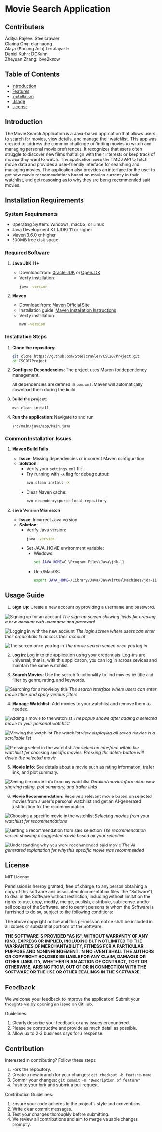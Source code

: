 # Movie Search Application
## Contributers
Aditya Rajeev: Steelcrawler <br />
Clarina Ong: clarinaong <br />
Alaya (Phuong Anh) Le: alaya-le <br />
Daniel Kuhn: DCKuhn <br />
Zheyuan Zhang: love2know <br />

## Table of Contents
- [Introduction](#introduction)
- [Features](#features)
- [Installation](#installation)
- [Usage](#usage)
- [License](#license)

## Introduction
The Movie Search Application is a Java-based application that allows users to search for movies, view details, and manage their watchlist. This app was created to address the common challenge of finding movies to watch and managing personal movie preferences. It recognizes that users often struggle to discover new films that align with their interests or keep track of movies they want to watch. The application uses the TMDB API to fetch movie data and provides a user-friendly interface for searching and managing movies. The application also provides an interface for the user to get new movie reccomendations based on movies currently in their watchlist, and get reasoning as to why they are benig recommended said movies. 

## Installation Requirements

### System Requirements
- Operating System: Windows, macOS, or Linux
- Java Development Kit (JDK) 11 or higher
- Maven 3.6.0 or higher
- 500MB free disk space

### Required Software
1. **Java JDK 11+**
   - Download from: [Oracle JDK](https://www.oracle.com/java/technologies/downloads/) or [OpenJDK](https://adoptium.net/)
   - Verify installation:
     ```sh
     java -version
     ```

2. **Maven**
   - Download from: [Maven Official Site](https://maven.apache.org/download.cgi)
   - Installation guide: [Maven Installation Instructions](https://maven.apache.org/install.html)
   - Verify installation:
     ```sh
     mvn -version
     ```

### Installation Steps

1. **Clone the repository**:
    ```sh
    git clone https://github.com/Steelcrawler/CSC207Project.git
    cd CSC207Project
    ```

2. **Configure Dependencies**:
   The project uses Maven for dependency management.

   All dependencies are defined in `pom.xml`. Maven will automatically download them during the build.

3. **Build the project**:
    ```sh
    mvn clean install
    ```

4. **Run the application**:
   Navigate to and run:
    ```sh
    src/main/java/app/Main.java
    ```

### Common Installation Issues

1. **Maven Build Fails**
   - **Issue**: Missing dependencies or incorrect Maven configuration
   - **Solution**: 
     - Verify your `settings.xml` file
     - Try running with `-X` flag for debug output:
       ```sh
       mvn clean install -X
       ```
     - Clear Maven cache:
       ```sh
       mvn dependency:purge-local-repository
       ```

2. **Java Version Mismatch**
   - **Issue**: Incorrect Java version
   - **Solution**: 
     - Verify Java version:
       ```sh
       java -version
       ```
     - Set JAVA_HOME environment variable:
       - Windows:
         ```cmd
         set JAVA_HOME=C:\Program Files\Java\jdk-11
         ```
       - Unix/MacOS:
         ```sh
         export JAVA_HOME=/Library/Java/JavaVirtualMachines/jdk-11.jdk/Contents/Home
         ```
## Usage Guide

1. **Sign Up**: Create a new account by providing a username and password.

  ![Signing up for an account](https://github.com/user-attachments/assets/e63cace3-5bb4-4b03-bd72-655caaf98c95)
  *The sign-up screen showing fields for creating a new account with username and password*

  ![Logging in with the new account](https://github.com/user-attachments/assets/010cf848-8cee-4faf-b588-cd2eb931c2a4)
  *The login screen where users can enter their credentials to access their account*

  ![The screen once you log in](https://github.com/user-attachments/assets/f0312ace-adac-4d9d-8d40-23d46a211514)
  *The movie search screen once you log in*

2. **Log In**: Log in to the application using your credentials. Log-ins are universal; that is, with this application, you can log in across devices and maintain the same watchlist.

3. **Search Movies**: Use the search functionality to find movies by title and filter by genre, rating, and keywords.

  ![Searching for a movie by title](https://github.com/user-attachments/assets/6c87f7f1-2bd4-4670-8ab2-1fdecb5faedd)
  *The search interface where users can enter movie titles and apply various filters*

4. **Manage Watchlist**: Add movies to your watchlist and remove them as needed.

  ![Adding a movie to the watchlist](https://github.com/user-attachments/assets/07a8f1fc-7a0e-493b-916e-dd2774defa37)
  *The popup shown after adding a selected movie to your personal watchlist*

  ![Viewing the watchlist](https://github.com/user-attachments/assets/88e3cfb7-38a4-4d09-a9ba-f79c12a4886e)
  *The watchlist view displaying all saved movies in a scrollable list*

  ![Pressing select in the watchlist](https://github.com/user-attachments/assets/2e4d755e-f0b3-4f8a-a7f6-6a25f2e5c244)
  *The selection interface within the watchlist for choosing specific movies. Pressing the delete button will delete the selected movie*

5. **Movie Info**: See details about a movie such as rating information, trailer link, and plot summary.

  ![Seeing the movie info from my watchlist](https://github.com/user-attachments/assets/bb583a63-6f8a-4250-8f71-3a5ac552da52)
  *Detailed movie information view showing rating, plot summary, and trailer links*

6. **Movie Recommendation**: Receive a relevant movie based on selected movies from a user's personal watchlist and get an AI-generated justification for the recommendation.

  ![Choosing a specific movie in the watchlist](https://github.com/user-attachments/assets/723c567e-4c8a-49ee-8866-7e806f71255e)
  *Selecting movies from your watchlist for recommendations*

  ![Getting a recommendation from said selection](https://github.com/user-attachments/assets/e94e616a-c992-4e34-af69-29ee91666a83)
  *The recommendation screen showing a suggested movie based on your selection*

  ![Understanding why you were recommended said movie](https://github.com/user-attachments/assets/e4a6cc1f-bc14-4008-983f-5b52677b6e88)
  *The AI-generated explanation for why this specific movie was recommended*

## License
MIT License

Permission is hereby granted, free of charge, to any person obtaining a copy of this software and associated documentation files (the "Software"), to deal in the Software without restriction, including without limitation the rights to use, copy, modify, merge, publish, distribute, sublicense, and/or sell copies of the Software, and to permit persons to whom the Software is furnished to do so, subject to the following conditions:

The above copyright notice and this permission notice shall be included in all copies or substantial portions of the Software.

**THE SOFTWARE IS PROVIDED "AS IS", WITHOUT WARRANTY OF ANY KIND, EXPRESS OR IMPLIED, INCLUDING BUT NOT LIMITED TO THE WARRANTIES OF MERCHANTABILITY, FITNESS FOR A PARTICULAR PURPOSE AND NONINFRINGEMENT. IN NO EVENT SHALL THE AUTHORS OR COPYRIGHT HOLDERS BE LIABLE FOR ANY CLAIM, DAMAGES OR OTHER LIABILITY, WHETHER IN AN ACTION OF CONTRACT, TORT OR OTHERWISE, ARISING FROM, OUT OF OR IN CONNECTION WITH THE SOFTWARE OR THE USE OR OTHER DEALINGS IN THE SOFTWARE.**

## Feedback
We welcome your feedback to improve the application! Submit your thoughts via by opening an issue on GitHub.

Guidelines:
1. Clearly describe your feedback or any issues encountered.
2. Please be constructive and provide as much detail as possible.
3. Allow up to 2-3 business days for a response.

## Contribution
Interested in contributing? Follow these steps:

1. Fork the repository.
2. Create a new branch for your changes:
`git checkout -b feature-name`
3. Commit your changes:
`git commit -m "Description of feature"`
4. Push to your fork and submit a pull request.

Contribution Guidelines:

1. Ensure your code adheres to the project's style and conventions.
2. Write clear commit messages.
3. Test your changes thoroughly before submitting.
4. We review all contributions and aim to merge valuable changes promptly.
